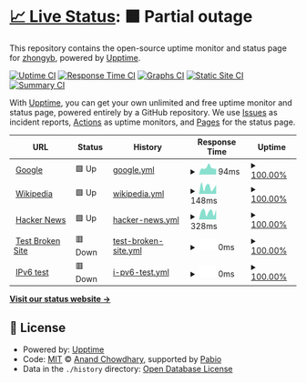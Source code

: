 # [📈 Live Status](https://demo.upptime.js.org): <!--live status--> **🟧 Partial outage**

This repository contains the open-source uptime monitor and status page for [zhongyb](https://demo.upptime.js.org), powered by [Upptime](https://github.com/upptime/upptime).

[![Uptime CI](https://github.com/zhongyb/upptime-serv00/workflows/Uptime%20CI/badge.svg)](https://github.com/zhongyb/upptime-serv00/actions?query=workflow%3A%22Uptime+CI%22)
[![Response Time CI](https://github.com/zhongyb/upptime-serv00/workflows/Response%20Time%20CI/badge.svg)](https://github.com/zhongyb/upptime-serv00/actions?query=workflow%3A%22Response+Time+CI%22)
[![Graphs CI](https://github.com/zhongyb/upptime-serv00/workflows/Graphs%20CI/badge.svg)](https://github.com/zhongyb/upptime-serv00/actions?query=workflow%3A%22Graphs+CI%22)
[![Static Site CI](https://github.com/zhongyb/upptime-serv00/workflows/Static%20Site%20CI/badge.svg)](https://github.com/zhongyb/upptime-serv00/actions?query=workflow%3A%22Static+Site+CI%22)
[![Summary CI](https://github.com/zhongyb/upptime-serv00/workflows/Summary%20CI/badge.svg)](https://github.com/zhongyb/upptime-serv00/actions?query=workflow%3A%22Summary+CI%22)

With [Upptime](https://upptime.js.org), you can get your own unlimited and free uptime monitor and status page, powered entirely by a GitHub repository. We use [Issues](https://github.com/zhongyb/upptime-serv00/issues) as incident reports, [Actions](https://github.com/zhongyb/upptime-serv00/actions) as uptime monitors, and [Pages](https://demo.upptime.js.org) for the status page.

<!--start: status pages-->
<!-- This summary is generated by Upptime (https://github.com/upptime/upptime) -->
<!-- Do not edit this manually, your changes will be overwritten -->
<!-- prettier-ignore -->
| URL | Status | History | Response Time | Uptime |
| --- | ------ | ------- | ------------- | ------ |
| <img alt="" src="https://icons.duckduckgo.com/ip3/www.google.com.ico" height="13"> [Google](https://www.google.com) | 🟩 Up | [google.yml](https://github.com/zhongyb/upptime-serv00/commits/HEAD/history/google.yml) | <details><summary><img alt="Response time graph" src="./graphs/google/response-time-week.png" height="20"> 94ms</summary><br><a href="https://zhongyb.serv00.net/history/google"><img alt="Response time 110" src="https://img.shields.io/endpoint?url=https%3A%2F%2Fraw.githubusercontent.com%2Fzhongyb%2Fupptime-serv00%2FHEAD%2Fapi%2Fgoogle%2Fresponse-time.json"></a><br><a href="https://zhongyb.serv00.net/history/google"><img alt="24-hour response time 81" src="https://img.shields.io/endpoint?url=https%3A%2F%2Fraw.githubusercontent.com%2Fzhongyb%2Fupptime-serv00%2FHEAD%2Fapi%2Fgoogle%2Fresponse-time-day.json"></a><br><a href="https://zhongyb.serv00.net/history/google"><img alt="7-day response time 94" src="https://img.shields.io/endpoint?url=https%3A%2F%2Fraw.githubusercontent.com%2Fzhongyb%2Fupptime-serv00%2FHEAD%2Fapi%2Fgoogle%2Fresponse-time-week.json"></a><br><a href="https://zhongyb.serv00.net/history/google"><img alt="30-day response time 103" src="https://img.shields.io/endpoint?url=https%3A%2F%2Fraw.githubusercontent.com%2Fzhongyb%2Fupptime-serv00%2FHEAD%2Fapi%2Fgoogle%2Fresponse-time-month.json"></a><br><a href="https://zhongyb.serv00.net/history/google"><img alt="1-year response time 110" src="https://img.shields.io/endpoint?url=https%3A%2F%2Fraw.githubusercontent.com%2Fzhongyb%2Fupptime-serv00%2FHEAD%2Fapi%2Fgoogle%2Fresponse-time-year.json"></a></details> | <details><summary><a href="https://zhongyb.serv00.net/history/google">100.00%</a></summary><a href="https://zhongyb.serv00.net/history/google"><img alt="All-time uptime 100.00%" src="https://img.shields.io/endpoint?url=https%3A%2F%2Fraw.githubusercontent.com%2Fzhongyb%2Fupptime-serv00%2FHEAD%2Fapi%2Fgoogle%2Fuptime.json"></a><br><a href="https://zhongyb.serv00.net/history/google"><img alt="24-hour uptime 100.00%" src="https://img.shields.io/endpoint?url=https%3A%2F%2Fraw.githubusercontent.com%2Fzhongyb%2Fupptime-serv00%2FHEAD%2Fapi%2Fgoogle%2Fuptime-day.json"></a><br><a href="https://zhongyb.serv00.net/history/google"><img alt="7-day uptime 100.00%" src="https://img.shields.io/endpoint?url=https%3A%2F%2Fraw.githubusercontent.com%2Fzhongyb%2Fupptime-serv00%2FHEAD%2Fapi%2Fgoogle%2Fuptime-week.json"></a><br><a href="https://zhongyb.serv00.net/history/google"><img alt="30-day uptime 100.00%" src="https://img.shields.io/endpoint?url=https%3A%2F%2Fraw.githubusercontent.com%2Fzhongyb%2Fupptime-serv00%2FHEAD%2Fapi%2Fgoogle%2Fuptime-month.json"></a><br><a href="https://zhongyb.serv00.net/history/google"><img alt="1-year uptime 100.00%" src="https://img.shields.io/endpoint?url=https%3A%2F%2Fraw.githubusercontent.com%2Fzhongyb%2Fupptime-serv00%2FHEAD%2Fapi%2Fgoogle%2Fuptime-year.json"></a></details>
| <img alt="" src="https://icons.duckduckgo.com/ip3/en.wikipedia.org.ico" height="13"> [Wikipedia](https://en.wikipedia.org) | 🟩 Up | [wikipedia.yml](https://github.com/zhongyb/upptime-serv00/commits/HEAD/history/wikipedia.yml) | <details><summary><img alt="Response time graph" src="./graphs/wikipedia/response-time-week.png" height="20"> 148ms</summary><br><a href="https://zhongyb.serv00.net/history/wikipedia"><img alt="Response time 211" src="https://img.shields.io/endpoint?url=https%3A%2F%2Fraw.githubusercontent.com%2Fzhongyb%2Fupptime-serv00%2FHEAD%2Fapi%2Fwikipedia%2Fresponse-time.json"></a><br><a href="https://zhongyb.serv00.net/history/wikipedia"><img alt="24-hour response time 387" src="https://img.shields.io/endpoint?url=https%3A%2F%2Fraw.githubusercontent.com%2Fzhongyb%2Fupptime-serv00%2FHEAD%2Fapi%2Fwikipedia%2Fresponse-time-day.json"></a><br><a href="https://zhongyb.serv00.net/history/wikipedia"><img alt="7-day response time 148" src="https://img.shields.io/endpoint?url=https%3A%2F%2Fraw.githubusercontent.com%2Fzhongyb%2Fupptime-serv00%2FHEAD%2Fapi%2Fwikipedia%2Fresponse-time-week.json"></a><br><a href="https://zhongyb.serv00.net/history/wikipedia"><img alt="30-day response time 192" src="https://img.shields.io/endpoint?url=https%3A%2F%2Fraw.githubusercontent.com%2Fzhongyb%2Fupptime-serv00%2FHEAD%2Fapi%2Fwikipedia%2Fresponse-time-month.json"></a><br><a href="https://zhongyb.serv00.net/history/wikipedia"><img alt="1-year response time 211" src="https://img.shields.io/endpoint?url=https%3A%2F%2Fraw.githubusercontent.com%2Fzhongyb%2Fupptime-serv00%2FHEAD%2Fapi%2Fwikipedia%2Fresponse-time-year.json"></a></details> | <details><summary><a href="https://zhongyb.serv00.net/history/wikipedia">100.00%</a></summary><a href="https://zhongyb.serv00.net/history/wikipedia"><img alt="All-time uptime 100.00%" src="https://img.shields.io/endpoint?url=https%3A%2F%2Fraw.githubusercontent.com%2Fzhongyb%2Fupptime-serv00%2FHEAD%2Fapi%2Fwikipedia%2Fuptime.json"></a><br><a href="https://zhongyb.serv00.net/history/wikipedia"><img alt="24-hour uptime 100.00%" src="https://img.shields.io/endpoint?url=https%3A%2F%2Fraw.githubusercontent.com%2Fzhongyb%2Fupptime-serv00%2FHEAD%2Fapi%2Fwikipedia%2Fuptime-day.json"></a><br><a href="https://zhongyb.serv00.net/history/wikipedia"><img alt="7-day uptime 100.00%" src="https://img.shields.io/endpoint?url=https%3A%2F%2Fraw.githubusercontent.com%2Fzhongyb%2Fupptime-serv00%2FHEAD%2Fapi%2Fwikipedia%2Fuptime-week.json"></a><br><a href="https://zhongyb.serv00.net/history/wikipedia"><img alt="30-day uptime 100.00%" src="https://img.shields.io/endpoint?url=https%3A%2F%2Fraw.githubusercontent.com%2Fzhongyb%2Fupptime-serv00%2FHEAD%2Fapi%2Fwikipedia%2Fuptime-month.json"></a><br><a href="https://zhongyb.serv00.net/history/wikipedia"><img alt="1-year uptime 100.00%" src="https://img.shields.io/endpoint?url=https%3A%2F%2Fraw.githubusercontent.com%2Fzhongyb%2Fupptime-serv00%2FHEAD%2Fapi%2Fwikipedia%2Fuptime-year.json"></a></details>
| <img alt="" src="https://icons.duckduckgo.com/ip3/news.ycombinator.com.ico" height="13"> [Hacker News](https://news.ycombinator.com) | 🟩 Up | [hacker-news.yml](https://github.com/zhongyb/upptime-serv00/commits/HEAD/history/hacker-news.yml) | <details><summary><img alt="Response time graph" src="./graphs/hacker-news/response-time-week.png" height="20"> 328ms</summary><br><a href="https://zhongyb.serv00.net/history/hacker-news"><img alt="Response time 336" src="https://img.shields.io/endpoint?url=https%3A%2F%2Fraw.githubusercontent.com%2Fzhongyb%2Fupptime-serv00%2FHEAD%2Fapi%2Fhacker-news%2Fresponse-time.json"></a><br><a href="https://zhongyb.serv00.net/history/hacker-news"><img alt="24-hour response time 356" src="https://img.shields.io/endpoint?url=https%3A%2F%2Fraw.githubusercontent.com%2Fzhongyb%2Fupptime-serv00%2FHEAD%2Fapi%2Fhacker-news%2Fresponse-time-day.json"></a><br><a href="https://zhongyb.serv00.net/history/hacker-news"><img alt="7-day response time 328" src="https://img.shields.io/endpoint?url=https%3A%2F%2Fraw.githubusercontent.com%2Fzhongyb%2Fupptime-serv00%2FHEAD%2Fapi%2Fhacker-news%2Fresponse-time-week.json"></a><br><a href="https://zhongyb.serv00.net/history/hacker-news"><img alt="30-day response time 306" src="https://img.shields.io/endpoint?url=https%3A%2F%2Fraw.githubusercontent.com%2Fzhongyb%2Fupptime-serv00%2FHEAD%2Fapi%2Fhacker-news%2Fresponse-time-month.json"></a><br><a href="https://zhongyb.serv00.net/history/hacker-news"><img alt="1-year response time 336" src="https://img.shields.io/endpoint?url=https%3A%2F%2Fraw.githubusercontent.com%2Fzhongyb%2Fupptime-serv00%2FHEAD%2Fapi%2Fhacker-news%2Fresponse-time-year.json"></a></details> | <details><summary><a href="https://zhongyb.serv00.net/history/hacker-news">100.00%</a></summary><a href="https://zhongyb.serv00.net/history/hacker-news"><img alt="All-time uptime 100.00%" src="https://img.shields.io/endpoint?url=https%3A%2F%2Fraw.githubusercontent.com%2Fzhongyb%2Fupptime-serv00%2FHEAD%2Fapi%2Fhacker-news%2Fuptime.json"></a><br><a href="https://zhongyb.serv00.net/history/hacker-news"><img alt="24-hour uptime 100.00%" src="https://img.shields.io/endpoint?url=https%3A%2F%2Fraw.githubusercontent.com%2Fzhongyb%2Fupptime-serv00%2FHEAD%2Fapi%2Fhacker-news%2Fuptime-day.json"></a><br><a href="https://zhongyb.serv00.net/history/hacker-news"><img alt="7-day uptime 100.00%" src="https://img.shields.io/endpoint?url=https%3A%2F%2Fraw.githubusercontent.com%2Fzhongyb%2Fupptime-serv00%2FHEAD%2Fapi%2Fhacker-news%2Fuptime-week.json"></a><br><a href="https://zhongyb.serv00.net/history/hacker-news"><img alt="30-day uptime 100.00%" src="https://img.shields.io/endpoint?url=https%3A%2F%2Fraw.githubusercontent.com%2Fzhongyb%2Fupptime-serv00%2FHEAD%2Fapi%2Fhacker-news%2Fuptime-month.json"></a><br><a href="https://zhongyb.serv00.net/history/hacker-news"><img alt="1-year uptime 99.98%" src="https://img.shields.io/endpoint?url=https%3A%2F%2Fraw.githubusercontent.com%2Fzhongyb%2Fupptime-serv00%2FHEAD%2Fapi%2Fhacker-news%2Fuptime-year.json"></a></details>
| <img alt="" src="https://icons.duckduckgo.com/ip3/thissitedoesnotexist.koj.co.ico" height="13"> [Test Broken Site](https://thissitedoesnotexist.koj.co) | 🟥 Down | [test-broken-site.yml](https://github.com/zhongyb/upptime-serv00/commits/HEAD/history/test-broken-site.yml) | <details><summary><img alt="Response time graph" src="./graphs/test-broken-site/response-time-week.png" height="20"> 0ms</summary><br><a href="https://zhongyb.serv00.net/history/test-broken-site"><img alt="Response time 0" src="https://img.shields.io/endpoint?url=https%3A%2F%2Fraw.githubusercontent.com%2Fzhongyb%2Fupptime-serv00%2FHEAD%2Fapi%2Ftest-broken-site%2Fresponse-time.json"></a><br><a href="https://zhongyb.serv00.net/history/test-broken-site"><img alt="24-hour response time 0" src="https://img.shields.io/endpoint?url=https%3A%2F%2Fraw.githubusercontent.com%2Fzhongyb%2Fupptime-serv00%2FHEAD%2Fapi%2Ftest-broken-site%2Fresponse-time-day.json"></a><br><a href="https://zhongyb.serv00.net/history/test-broken-site"><img alt="7-day response time 0" src="https://img.shields.io/endpoint?url=https%3A%2F%2Fraw.githubusercontent.com%2Fzhongyb%2Fupptime-serv00%2FHEAD%2Fapi%2Ftest-broken-site%2Fresponse-time-week.json"></a><br><a href="https://zhongyb.serv00.net/history/test-broken-site"><img alt="30-day response time 0" src="https://img.shields.io/endpoint?url=https%3A%2F%2Fraw.githubusercontent.com%2Fzhongyb%2Fupptime-serv00%2FHEAD%2Fapi%2Ftest-broken-site%2Fresponse-time-month.json"></a><br><a href="https://zhongyb.serv00.net/history/test-broken-site"><img alt="1-year response time 0" src="https://img.shields.io/endpoint?url=https%3A%2F%2Fraw.githubusercontent.com%2Fzhongyb%2Fupptime-serv00%2FHEAD%2Fapi%2Ftest-broken-site%2Fresponse-time-year.json"></a></details> | <details><summary><a href="https://zhongyb.serv00.net/history/test-broken-site">100.00%</a></summary><a href="https://zhongyb.serv00.net/history/test-broken-site"><img alt="All-time uptime 100.00%" src="https://img.shields.io/endpoint?url=https%3A%2F%2Fraw.githubusercontent.com%2Fzhongyb%2Fupptime-serv00%2FHEAD%2Fapi%2Ftest-broken-site%2Fuptime.json"></a><br><a href="https://zhongyb.serv00.net/history/test-broken-site"><img alt="24-hour uptime 100.00%" src="https://img.shields.io/endpoint?url=https%3A%2F%2Fraw.githubusercontent.com%2Fzhongyb%2Fupptime-serv00%2FHEAD%2Fapi%2Ftest-broken-site%2Fuptime-day.json"></a><br><a href="https://zhongyb.serv00.net/history/test-broken-site"><img alt="7-day uptime 100.00%" src="https://img.shields.io/endpoint?url=https%3A%2F%2Fraw.githubusercontent.com%2Fzhongyb%2Fupptime-serv00%2FHEAD%2Fapi%2Ftest-broken-site%2Fuptime-week.json"></a><br><a href="https://zhongyb.serv00.net/history/test-broken-site"><img alt="30-day uptime 100.00%" src="https://img.shields.io/endpoint?url=https%3A%2F%2Fraw.githubusercontent.com%2Fzhongyb%2Fupptime-serv00%2FHEAD%2Fapi%2Ftest-broken-site%2Fuptime-month.json"></a><br><a href="https://zhongyb.serv00.net/history/test-broken-site"><img alt="1-year uptime 100.00%" src="https://img.shields.io/endpoint?url=https%3A%2F%2Fraw.githubusercontent.com%2Fzhongyb%2Fupptime-serv00%2FHEAD%2Fapi%2Ftest-broken-site%2Fuptime-year.json"></a></details>
| <img alt="" src="https://icons.duckduckgo.com/ip3/null.ico" height="13"> [IPv6 test](forwardemail.net) | 🟥 Down | [i-pv6-test.yml](https://github.com/zhongyb/upptime-serv00/commits/HEAD/history/i-pv6-test.yml) | <details><summary><img alt="Response time graph" src="./graphs/i-pv6-test/response-time-week.png" height="20"> 0ms</summary><br><a href="https://zhongyb.serv00.net/history/i-pv6-test"><img alt="Response time 0" src="https://img.shields.io/endpoint?url=https%3A%2F%2Fraw.githubusercontent.com%2Fzhongyb%2Fupptime-serv00%2FHEAD%2Fapi%2Fi-pv6-test%2Fresponse-time.json"></a><br><a href="https://zhongyb.serv00.net/history/i-pv6-test"><img alt="24-hour response time 0" src="https://img.shields.io/endpoint?url=https%3A%2F%2Fraw.githubusercontent.com%2Fzhongyb%2Fupptime-serv00%2FHEAD%2Fapi%2Fi-pv6-test%2Fresponse-time-day.json"></a><br><a href="https://zhongyb.serv00.net/history/i-pv6-test"><img alt="7-day response time 0" src="https://img.shields.io/endpoint?url=https%3A%2F%2Fraw.githubusercontent.com%2Fzhongyb%2Fupptime-serv00%2FHEAD%2Fapi%2Fi-pv6-test%2Fresponse-time-week.json"></a><br><a href="https://zhongyb.serv00.net/history/i-pv6-test"><img alt="30-day response time 0" src="https://img.shields.io/endpoint?url=https%3A%2F%2Fraw.githubusercontent.com%2Fzhongyb%2Fupptime-serv00%2FHEAD%2Fapi%2Fi-pv6-test%2Fresponse-time-month.json"></a><br><a href="https://zhongyb.serv00.net/history/i-pv6-test"><img alt="1-year response time 0" src="https://img.shields.io/endpoint?url=https%3A%2F%2Fraw.githubusercontent.com%2Fzhongyb%2Fupptime-serv00%2FHEAD%2Fapi%2Fi-pv6-test%2Fresponse-time-year.json"></a></details> | <details><summary><a href="https://zhongyb.serv00.net/history/i-pv6-test">100.00%</a></summary><a href="https://zhongyb.serv00.net/history/i-pv6-test"><img alt="All-time uptime 100.00%" src="https://img.shields.io/endpoint?url=https%3A%2F%2Fraw.githubusercontent.com%2Fzhongyb%2Fupptime-serv00%2FHEAD%2Fapi%2Fi-pv6-test%2Fuptime.json"></a><br><a href="https://zhongyb.serv00.net/history/i-pv6-test"><img alt="24-hour uptime 100.00%" src="https://img.shields.io/endpoint?url=https%3A%2F%2Fraw.githubusercontent.com%2Fzhongyb%2Fupptime-serv00%2FHEAD%2Fapi%2Fi-pv6-test%2Fuptime-day.json"></a><br><a href="https://zhongyb.serv00.net/history/i-pv6-test"><img alt="7-day uptime 100.00%" src="https://img.shields.io/endpoint?url=https%3A%2F%2Fraw.githubusercontent.com%2Fzhongyb%2Fupptime-serv00%2FHEAD%2Fapi%2Fi-pv6-test%2Fuptime-week.json"></a><br><a href="https://zhongyb.serv00.net/history/i-pv6-test"><img alt="30-day uptime 100.00%" src="https://img.shields.io/endpoint?url=https%3A%2F%2Fraw.githubusercontent.com%2Fzhongyb%2Fupptime-serv00%2FHEAD%2Fapi%2Fi-pv6-test%2Fuptime-month.json"></a><br><a href="https://zhongyb.serv00.net/history/i-pv6-test"><img alt="1-year uptime 100.00%" src="https://img.shields.io/endpoint?url=https%3A%2F%2Fraw.githubusercontent.com%2Fzhongyb%2Fupptime-serv00%2FHEAD%2Fapi%2Fi-pv6-test%2Fuptime-year.json"></a></details>

<!--end: status pages-->

[**Visit our status website →**](https://demo.upptime.js.org)

## 📄 License

- Powered by: [Upptime](https://github.com/upptime/upptime)
- Code: [MIT](./LICENSE) © [Anand Chowdhary](https://anandchowdhary.com), supported by [Pabio](https://pabio.com)
- Data in the `./history` directory: [Open Database License](https://opendatacommons.org/licenses/odbl/1-0/)
